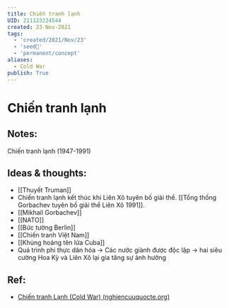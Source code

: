 ```yaml
---
title: Chiến tranh lạnh
UID: 211123224544
created: 23-Nov-2021
tags:
  - 'created/2021/Nov/23'
  - 'seed🥜'
  - 'permanent/concept'
aliases:
  - Cold War
publish: True
---
```

# Chiến tranh lạnh

## Notes:
Chiến tranh lạnh (1947-1991)

## Ideas & thoughts:
- [[Thuyết Truman]]
- Chiến tranh lạnh kết thúc khi Liên Xô tuyên bố giải thể. [[Tổng thống Gorbachev tuyên bố giải thể Liên Xô 1991]].
- [[Mikhail Gorbachev]]
- [[NATO]]
- [[Bức tường Berlin]]
- [[Chiến tranh Việt Nam]]
- [[Khủng hoảng tên lửa Cuba]]
- Quá trình phi thực dân hóa -> Các nước giành được độc lập -> hai siêu cường Hoa Kỳ và Liên Xô lại gia tăng sự ảnh hưởng

## Ref:
- [Chiến tranh Lạnh (Cold War) (nghiencuuquocte.org)](http://nghiencuuquocte.org/2015/01/18/chien-tranh-lanh/)